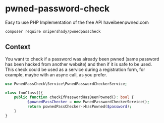 # pwned-password-check
Easy to use PHP Implementation of the free API haveibeenpwned.com

```bash
composer require snipershady/pwnedpasscheck
```

## Context
You want to check if a password was already been pwned (same password has been hacked from another website) and then if it is safe to be used.
This check could be used as a service during a registration form, for example, maybe with an async call, as you prefer.

```php
use PwnedPassCheck\Service\PwnedPasswordCheckerService;

class fooClass(){
    public function checkIfPasswordHasBeenPowned(): bool {
          $pownedPassChecker = new PwnedPasswordCheckerService();
          return pownedPassChecker->hasPowned($password);
    }
}

```